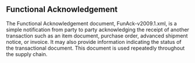## Functional Acknowledgement

The Functional Acknowledgement document, FunAck-v2009.1.xml, is a simple notification from party to party acknowledging the receipt of another transaction such as an item document, purchase order, advanced shipment notice, or invoice. It may also provide information indicating the status of the transactional document. This document is used repeatedly throughout the supply chain.